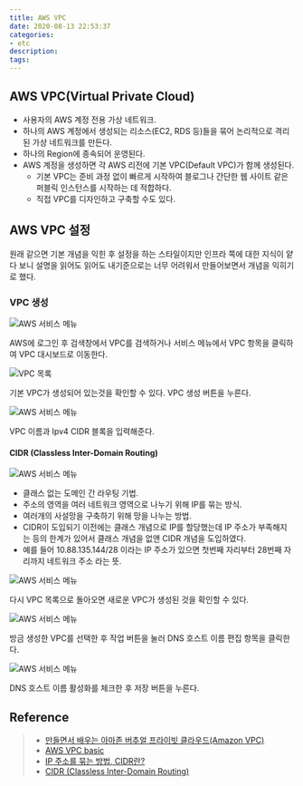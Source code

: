 ```yaml
---
title: AWS VPC
date: 2020-08-13 22:53:37
categories:
- etc
description:
tags:
---
```


## AWS VPC(Virtual Private Cloud)
- 사용자의 AWS 계정 전용 가상 네트워크.
- 하나의 AWS 계정에서 생성되는 리소스(EC2, RDS 등)들을 묶어 논리적으로 격리된 가상 네트워크를 만든다.
- 하나의 Region에 종속되어 운영된다.
- AWS 계정을 생성하면 각 AWS 리전에 기본 VPC(Default VPC)가 함께 생성된다.
  - 기본 VPC는 준비 과정 없이 빠르게 시작하여 블로그나 간단한 웹 사이트 같은 퍼블릭 인스턴스를 시작하는 데 적합하다.
  - 직접 VPC를 디자인하고 구축할 수도 있다.

## AWS VPC 설정
원래 같으면 기본 개념을 익힌 후 설정을 하는 스타일이지만 인프라 쪽에 대한 지식이 얕다 보니 설명을 읽어도 읽어도 내기준으로는 너무 어려워서 만들어보면서 개념을 익히기로 했다. 

### VPC 생성
![AWS 서비스 메뉴](../images/etc/aws-vpc-1.png)

AWS에 로그인 후 검색창에서 VPC를 검색하거나 서비스 메뉴에서 VPC 항목을 클릭하여 VPC 대시보드로 이동한다.

![VPC 목록](../images/etc/aws-vpc-2.png)

기본 VPC가 생성되어 있는것을 확인할 수 있다. VPC 생성 버튼을 누른다.

![AWS 서비스 메뉴](../images/etc/aws-vpc-3.png)

VPC 이름과 Ipv4 CIDR 블록을 입력해준다. 

#### CIDR (Classless Inter-Domain Routing)
![AWS 서비스 메뉴](../images/etc/aws-vpc-4.png)

  - 클래스 없는 도메인 간 라우팅 기법. 
  - 주소의 영역을 여러 네트워크 영역으로 나누기 위해 IP를 묶는 방식. 
  - 여러개의 사설망을 구축하기 위해 망을 나누는 방법.
  - CIDR이 도입되기 이전에는 클래스 개념으로 IP를 할당했는데 IP 주소가 부족해지는 등의 한계가 있어서 클래스 개념을 없앤 CIDR 개념을 도입하였다.
  - 예를 들어 10.88.135.144/28 이라는 IP 주소가 있으면 첫번째 자리부터 28번째 자리까지 네트워크 주소 라는 뜻.
  
![AWS 서비스 메뉴](../images/etc/aws-vpc-5.png)

다시 VPC 목록으로 돌아오면 새로운 VPC가 생성된 것을 확인할 수 있다.

![AWS 서비스 메뉴](../images/etc/aws-vpc-6.png)

방금 생성한 VPC를 선택한 후 작업 버튼을 눌러 DNS 호스트 이름 편집 항목을 클릭한다.


![AWS 서비스 메뉴](../images/etc/aws-vpc-7.png)

DNS 호스트 이름 활성화를 체크한 후 저장 버튼을 누른다.

## Reference 
> - [만들면서 배우는 아마존 버추얼 프라이빗 클라우드(Amazon VPC)](https://www.44bits.io/ko/post/understanding_aws_vpc)
> - [AWS VPC basic](https://blog.2dal.com/2017/09/12/aws-vpc-basic/)
> - [IP 주소를 묶는 방법, CIDR란?](https://www.youtube.com/watch?v=kYiQGpPVnyI)
> - [CIDR (Classless Inter-Domain Routing)](https://cidr.xyz/)